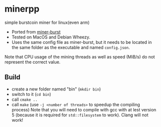 # minerpp
simple burstcoin miner for linux(even arm)
 * Ported from [miner-burst](https://github.com/Blagodarenko/miner-burst)
 * Tested on MacOS and Debian Wheezy.
 * Uses the same config file as miner-burst, but it needs to be located in the same folder as the executable and named `config.json`.

Note that CPU usage of the mining threads as well as speed (MiB/s) do not represent the correct value.

## Build
 * create a new folder named \"bin\" (`mkdir bin`)
 * switch to it (`cd bin`)
 * call `cmake ..`
 * call `make` (use `-j <number of threads>` to speedup the compiling process)
Note that you will need to compile with gcc with at lest version 5 (because it is required for `std::filesystem` to work).
Clang will not work!
